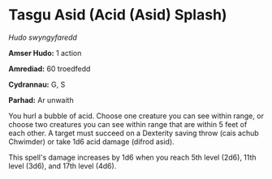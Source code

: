 # Tasgu Asid (Acid (Asid) Splash)

*Hudo swyngyfaredd*

**Amser Hudo:** 1 action

**Amrediad:** 60 troedfedd

**Cydrannau:** G, S

**Parhad:** Ar unwaith

You hurl a bubble of acid. Choose one creature you can see within range, or choose two creatures you can see within range that are within 5 feet of each other. A target must succeed on a Dexterity saving throw (cais achub Chwimder) or take 1d6 acid damage (difrod asid).

This spell's damage increases by 1d6 when you reach 5th level (2d6), 11th level (3d6), and 17th level (4d6).
